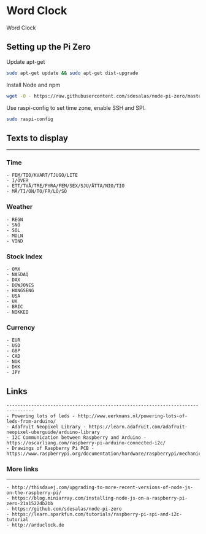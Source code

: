 # Word Clock

Word Clock


## Setting up the Pi Zero

Update apt-get

````bash
sudo apt-get update && sudo apt-get dist-upgrade
````

Install Node and npm

````bash
wget -O - https://raw.githubusercontent.com/sdesalas/node-pi-zero/master/install-node-v6.9.1.sh | bash
````

Use raspi-config to set time zone, enable SSH and SPI.

````bash
sudo raspi-config
````

## Texts to display
--------------------------------------------------------------------------------
### Time
    - FEM/TIO/KVART/TJUGO/LITE
    - I/ÖVER
    - ETT/TVÅ/TRE/FYRA/FEM/SEX/SJU/ÅTTA/NIO/TIO
    - MÅ/TI/ON/TO/FR/LÖ/SÖ


### Weather
    - REGN
    - SNÖ
    - SOL
    - MOLN
    - VIND

### Stock Index
    - OMX
    - NASDAQ
    - DAX
    - DOWJONES
    - HANGSENG
    - USA
    - UK
    - BRIC
    - NIKKEI

### Currency
    - EUR
    - USD
    - GBP
    - CAD
    - NOK
    - DKK
    - JPY

## Links
    --------------------------------------------------------------------------------
    - Powering lots of leds - http://www.eerkmans.nl/powering-lots-of-leds-from-arduino/
    - Adafruit Neopixel Library - https://learn.adafruit.com/adafruit-neopixel-uberguide/arduino-library
    - I2C Communication between Raspberry and Arduino - https://oscarliang.com/raspberry-pi-arduino-connected-i2c/
    - Drawings of Raspberry Pi PCB - https://www.raspberrypi.org/documentation/hardware/raspberrypi/mechanical/README.md


### More links
--------------------------------------------------------------------------------

    - http://thisdavej.com/upgrading-to-more-recent-versions-of-node-js-on-the-raspberry-pi/
    - https://blog.miniarray.com/installing-node-js-on-a-raspberry-pi-zero-21a1522db2bb
    - https://github.com/sdesalas/node-pi-zero
    - https://learn.sparkfun.com/tutorials/raspberry-pi-spi-and-i2c-tutorial
    - http://arduclock.de
